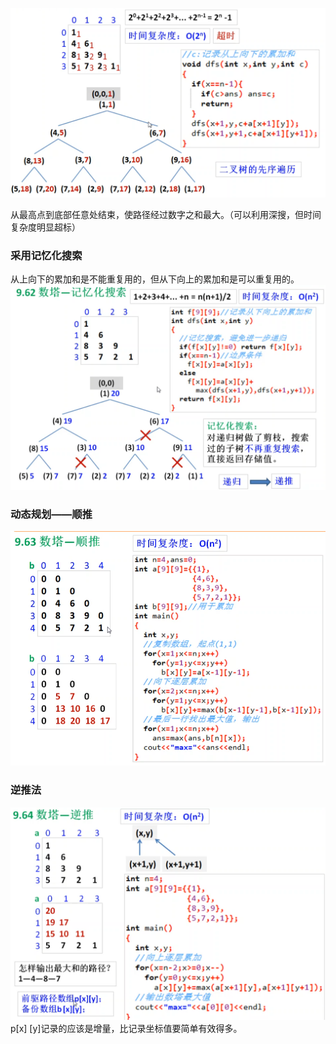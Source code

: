 ![image-20210228211105494.png](../../../../images/WEBRESOURCE42c05cb3adb0f1f093db01c164d98bfe.png)

从最高点到底部任意处结束，使路径经过数字之和最大。（可以利用深搜，但时间复杂度明显超标）

### 采用记忆化搜索

从上向下的累加和是不能重复用的，但从下向上的累加和是可以重复用的。
![image-20210228212230013.png](../../../../images/WEBRESOURCE684684297bee056ebe938751392a0d8f.png)
### 动态规划——顺推
![image-20210228212734890.png](../../../../images/WEBRESOURCEc41f8f50cc7db9a0b31ce0836ac47fce.png)
### 逆推法
![image-20210228213103497.png](../../../../images/WEBRESOURCE8b3802aaab5c96754390a0b2ba420a42.png)
p[x] [y]记录的应该是增量，比记录坐标值要简单有效得多。